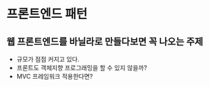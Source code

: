 # 프론트엔드 패턴

## 웹 프론트엔드를 바닐라로 만들다보면 꼭 나오는 주제

- 규모가 점점 커지고 있다.
- 프론트도 객체지향 프로그래밍을 할 수 있지 않을까?
- MVC 프레임워크 적용한다면?

